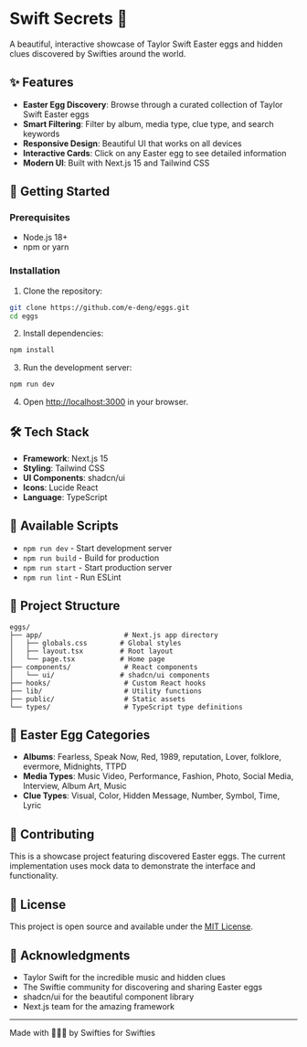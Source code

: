 # Swift Secrets 🎵

A beautiful, interactive showcase of Taylor Swift Easter eggs and hidden clues discovered by Swifties around the world.

## ✨ Features

- **Easter Egg Discovery**: Browse through a curated collection of Taylor Swift Easter eggs
- **Smart Filtering**: Filter by album, media type, clue type, and search keywords
- **Responsive Design**: Beautiful UI that works on all devices
- **Interactive Cards**: Click on any Easter egg to see detailed information
- **Modern UI**: Built with Next.js 15 and Tailwind CSS

## 🚀 Getting Started

### Prerequisites

- Node.js 18+ 
- npm or yarn

### Installation

1. Clone the repository:
```bash
git clone https://github.com/e-deng/eggs.git
cd eggs
```

2. Install dependencies:
```bash
npm install
```

3. Run the development server:
```bash
npm run dev
```

4. Open [http://localhost:3000](http://localhost:3000) in your browser.

## 🛠️ Tech Stack

- **Framework**: Next.js 15
- **Styling**: Tailwind CSS
- **UI Components**: shadcn/ui
- **Icons**: Lucide React
- **Language**: TypeScript

## 📱 Available Scripts

- `npm run dev` - Start development server
- `npm run build` - Build for production
- `npm run start` - Start production server
- `npm run lint` - Run ESLint

## 🎨 Project Structure

```
eggs/
├── app/                    # Next.js app directory
│   ├── globals.css        # Global styles
│   ├── layout.tsx         # Root layout
│   └── page.tsx           # Home page
├── components/             # React components
│   └── ui/                # shadcn/ui components
├── hooks/                  # Custom React hooks
├── lib/                    # Utility functions
├── public/                 # Static assets
└── types/                  # TypeScript type definitions
```

## 🌟 Easter Egg Categories

- **Albums**: Fearless, Speak Now, Red, 1989, reputation, Lover, folklore, evermore, Midnights, TTPD
- **Media Types**: Music Video, Performance, Fashion, Photo, Social Media, Interview, Album Art, Music
- **Clue Types**: Visual, Color, Hidden Message, Number, Symbol, Time, Lyric

## 🤝 Contributing

This is a showcase project featuring discovered Easter eggs. The current implementation uses mock data to demonstrate the interface and functionality.

## 📄 License

This project is open source and available under the [MIT License](LICENSE).

## 🙏 Acknowledgments

- Taylor Swift for the incredible music and hidden clues
- The Swiftie community for discovering and sharing Easter eggs
- shadcn/ui for the beautiful component library
- Next.js team for the amazing framework

---

Made with 💜💖💛 by Swifties for Swifties
